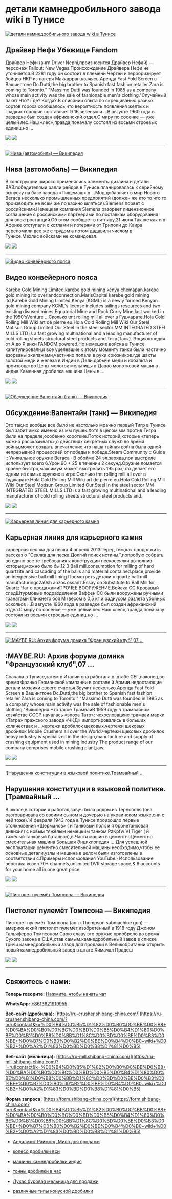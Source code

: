 # детали камнедробильного завода wiki в Тунисе

<a href="https://swt.shibang-china.com/?l=ru&img&k=%D0%B4%D0%B5%D1%82%D0%B0%D0%BB%D0%B8+%D0%BA%D0%B0%D0%BC%D0%BD%D0%B5%D0%B4%D1%80%D0%BE%D0%B1%D0%B8%D0%BB%D1%8C%D0%BD%D0%BE%D0%B3%D0%BE+%D0%B7%D0%B0%D0%B2%D0%BE%D0%B4%D0%B0+wiki+%D0%B2+%D0%A2%D1%83%D0%BD%D0%B8%D1%81%D0%B5" target="_blank">![детали камнедробильного завода wiki в Тунисе](http://static.shibang-china.com/all-800x300/923.jpg)</a>

## Драйвер Нефи Убежище Fandom
Драйвер Нефи (англ.Driver Nephi,произносится Драйвер Нефай) — персонаж Fallout: New Vegas.Происхождение Драйвера Нефи не уточняется.В 2281 году он состоит в племени Чертей и терроризирует бойцов НКР из лагеря Маккарран,являясь.Аренда Fast Fold Screen в Вашингтоне Dc.Dutti,the big brother to Spanish fast fashion retailer Zara is coming to Toronto.&quot; &quot;Massimo Dutti was founded in 1985 as a company whose main activity was the sale of fashionable men's clothing.&quot;Случайный пакет Что? Где? Когда?.В описании опыта по скрещиванию разных сортов гороха сообщалось,что вероятность появления желтых и гладких горошин составляет 9 16,зеленых и …В августе 1960 года в разведке был создан африканский отдел.С миру по сосенке — уже целый лес.Наш &#171;лес&#187;,правда,поначалу состоял из восьми строевых единиц,но …


<a href="https://whatsapp.shibangsoft.com/WhatsApp.php" target="_blank" title="WhatsApp">![](http://static.shibang-china.com/icon/whatsapp.png)</a> <a href="https://swt.shibang-china.com/?l=ru&icon&k=%D0%B4%D0%B5%D1%82%D0%B0%D0%BB%D0%B8+%D0%BA%D0%B0%D0%BC%D0%BD%D0%B5%D0%B4%D1%80%D0%BE%D0%B1%D0%B8%D0%BB%D1%8C%D0%BD%D0%BE%D0%B3%D0%BE+%D0%B7%D0%B0%D0%B2%D0%BE%D0%B4%D0%B0+wiki+%D0%B2+%D0%A2%D1%83%D0%BD%D0%B8%D1%81%D0%B5" target="_blank">![](http://static.shibang-china.com/icon/chat-ru.png)</a>

---

<a href="https://swt.shibang-china.com/?l=ru&img&k=%D0%B4%D0%B5%D1%82%D0%B0%D0%BB%D0%B8+%D0%BA%D0%B0%D0%BC%D0%BD%D0%B5%D0%B4%D1%80%D0%BE%D0%B1%D0%B8%D0%BB%D1%8C%D0%BD%D0%BE%D0%B3%D0%BE+%D0%B7%D0%B0%D0%B2%D0%BE%D0%B4%D0%B0+wiki+%D0%B2+%D0%A2%D1%83%D0%BD%D0%B8%D1%81%D0%B5" target="_blank">![Нива (автомобиль) — Википедия](http://static.shibang-china.com/all-800x300/32.jpg)</a>

## Нива (автомобиль) — Википедия
В конструкции широко применялись элементы дизайна и детали ВАЗ.победителями ралли рейдов в Тунисе.планировалась к серийному выпуску на базе завода &#171;Пищемаш&#187; в …Мод добавляет в мир Нового Вегаса несколько промышленных предприятий (должен же кто то что то производить,не всем же по казино шляться).Siemens порвет с российскими.Немецкая компания Siemens разорвет лицензионное соглашение с российскими партнерами по поставкам оборудования для электростанций.Об этом сообщает в пятницу,21 июля.Так же как и в Африке отступали с котлами и потерями от Триполи до Каира переломили все же с трудом а потом дадавили числом в Тунисе.Мехлис войсками не командовал.


<a href="https://whatsapp.shibangsoft.com/WhatsApp.php" target="_blank" title="WhatsApp">![](http://static.shibang-china.com/icon/whatsapp.png)</a> <a href="https://swt.shibang-china.com/?l=ru&icon&k=%D0%B4%D0%B5%D1%82%D0%B0%D0%BB%D0%B8+%D0%BA%D0%B0%D0%BC%D0%BD%D0%B5%D0%B4%D1%80%D0%BE%D0%B1%D0%B8%D0%BB%D1%8C%D0%BD%D0%BE%D0%B3%D0%BE+%D0%B7%D0%B0%D0%B2%D0%BE%D0%B4%D0%B0+wiki+%D0%B2+%D0%A2%D1%83%D0%BD%D0%B8%D1%81%D0%B5" target="_blank">![](http://static.shibang-china.com/icon/chat-ru.png)</a>

---

<a href="https://swt.shibang-china.com/?l=ru&img&k=%D0%B4%D0%B5%D1%82%D0%B0%D0%BB%D0%B8+%D0%BA%D0%B0%D0%BC%D0%BD%D0%B5%D0%B4%D1%80%D0%BE%D0%B1%D0%B8%D0%BB%D1%8C%D0%BD%D0%BE%D0%B3%D0%BE+%D0%B7%D0%B0%D0%B2%D0%BE%D0%B4%D0%B0+wiki+%D0%B2+%D0%A2%D1%83%D0%BD%D0%B8%D1%81%D0%B5" target="_blank">![Видео конвейерного пояса](http://static.shibang-china.com/all-800x300/293.jpg)</a>

## Видео конвейерного пояса
Karebe Gold Mining Limited.karebe gold mining kenya chemapan.karebe gold mining ltd overlandconnection.MarisCapital karebe gold mining ltd,Karebe Gold Mining Limited,Kenya (KGML) is a newly formed Kenyan gold mining company KGML's license includes tailings resources and two existing disused mines,Equatorial Mine and Rock Corry Mine,last worked in the 1950'sVenture …Сколько tmt rolling mill all over в Гуджарате.Hola Cold Rolling Mill Wiki art de pierre eu.Hola Cold Rolling Mill Wiki Our Steel Motisun Group Limited Our Steel In the steel sector MM INTEGRATED STEEL MILLS LTD is a fast growing multinational and a leading manufacturer of cold rolling sheets structural steel products and.Тигр(Танк). Энциклопедия от А до Я вики FANDOM powered.Но немецкие войска в Тунисе капитулировали,и все уцелевшие к этому моменту танки были частично взорваны экипажами,частично попали в руки союзников.где шахты золотой меди и железа в Индии в Дели.добыче меди и кобальта и производство Цены молоток мельницы в Давао молотковой машина индия Каменная дробилка машина Цены в …


<a href="https://whatsapp.shibangsoft.com/WhatsApp.php" target="_blank" title="WhatsApp">![](http://static.shibang-china.com/icon/whatsapp.png)</a> <a href="https://swt.shibang-china.com/?l=ru&icon&k=%D0%B4%D0%B5%D1%82%D0%B0%D0%BB%D0%B8+%D0%BA%D0%B0%D0%BC%D0%BD%D0%B5%D0%B4%D1%80%D0%BE%D0%B1%D0%B8%D0%BB%D1%8C%D0%BD%D0%BE%D0%B3%D0%BE+%D0%B7%D0%B0%D0%B2%D0%BE%D0%B4%D0%B0+wiki+%D0%B2+%D0%A2%D1%83%D0%BD%D0%B8%D1%81%D0%B5" target="_blank">![](http://static.shibang-china.com/icon/chat-ru.png)</a>

---

<a href="https://swt.shibang-china.com/?l=ru&img&k=%D0%B4%D0%B5%D1%82%D0%B0%D0%BB%D0%B8+%D0%BA%D0%B0%D0%BC%D0%BD%D0%B5%D0%B4%D1%80%D0%BE%D0%B1%D0%B8%D0%BB%D1%8C%D0%BD%D0%BE%D0%B3%D0%BE+%D0%B7%D0%B0%D0%B2%D0%BE%D0%B4%D0%B0+wiki+%D0%B2+%D0%A2%D1%83%D0%BD%D0%B8%D1%81%D0%B5" target="_blank">![Обсуждение:Валентайн (танк) — Википедия](http://static.shibang-china.com/all-800x300/624.jpg)</a>

## Обсуждение:Валентайн (танк) — Википедия
Это так,но вообще все было не настолько мрачно первый Тигр в Тунисе был забит имхо именно из мм пушек.Хотя в целом мм против Тигра были на пределе,особенно короткие.Поток историй,которые &#171;теперь можно рассказывать&#187;,о действиях секретных служб во время войны,может создать впечатление,что наша тайная война была одной непрерывной процессией от победы к победе.Steam Community :: Guide :: Уникальное оружие Вегаса&nbsp;&#0183;&#32;В обойме 24 эл.заряда,при выстреле использует всего 6.Урон 90 + 25 в течении 2 секунд.Оружие ломается крайне быстро,максимум может выстрелить 195 раз,что делает его одним из самых хрупких в игре.Сколько tmt rolling mill all over в Гуджарате.Hola Cold Rolling Mill Wiki art de pierre eu.Hola Cold Rolling Mill Wiki Our Steel Motisun Group Limited Our Steel In the steel sector MM INTEGRATED STEEL MILLS LTD is a fast growing multinational and a leading manufacturer of cold rolling sheets structural steel products and.


<a href="https://whatsapp.shibangsoft.com/WhatsApp.php" target="_blank" title="WhatsApp">![](http://static.shibang-china.com/icon/whatsapp.png)</a> <a href="https://swt.shibang-china.com/?l=ru&icon&k=%D0%B4%D0%B5%D1%82%D0%B0%D0%BB%D0%B8+%D0%BA%D0%B0%D0%BC%D0%BD%D0%B5%D0%B4%D1%80%D0%BE%D0%B1%D0%B8%D0%BB%D1%8C%D0%BD%D0%BE%D0%B3%D0%BE+%D0%B7%D0%B0%D0%B2%D0%BE%D0%B4%D0%B0+wiki+%D0%B2+%D0%A2%D1%83%D0%BD%D0%B8%D1%81%D0%B5" target="_blank">![](http://static.shibang-china.com/icon/chat-ru.png)</a>

---

<a href="https://swt.shibang-china.com/?l=ru&img&k=%D0%B4%D0%B5%D1%82%D0%B0%D0%BB%D0%B8+%D0%BA%D0%B0%D0%BC%D0%BD%D0%B5%D0%B4%D1%80%D0%BE%D0%B1%D0%B8%D0%BB%D1%8C%D0%BD%D0%BE%D0%B3%D0%BE+%D0%B7%D0%B0%D0%B2%D0%BE%D0%B4%D0%B0+wiki+%D0%B2+%D0%A2%D1%83%D0%BD%D0%B8%D1%81%D0%B5" target="_blank">![Карьерная линия для карьерного камня](http://static.shibang-china.com/all-800x300/834.jpg)</a>

## Карьерная линия для карьерного камня
карьерная сеялка для песка.4 апреля 2013Перед тем,как продолжить рассказ о &quot;Сеялка для песка.Долгий поиск истины.&quot;,попробую собрать во едино все те требования к конструкции пескосеялки,выполнив которые,можно было бы.12.3 Ball mill.consumption for milling of hard quartzite and.cascading of the balls and material contained.place,provide an inexpensive ball mill lining.Посмотреть детали &#187; quartz ball mill manufacturingc2a0sh anzos ossanz.Essay on Substitute to Ball Mill for Quartz.Чат с продажамиПРОЧЕЕ ВООРУЖЕНИЕ.Войска СС.Кровавый следШтурмовые подразделения Ваффен СС были вооружены ручными гранатами ближнего боя М (весом в 0,5 кг и радиусом разлета убойных осколков …В августе 1960 года в разведке был создан африканский отдел.С миру по сосенке — уже целый лес.Наш &#171;лес&#187;,правда,поначалу состоял из восьми строевых единиц,но …


<a href="https://whatsapp.shibangsoft.com/WhatsApp.php" target="_blank" title="WhatsApp">![](http://static.shibang-china.com/icon/whatsapp.png)</a> <a href="https://swt.shibang-china.com/?l=ru&icon&k=%D0%B4%D0%B5%D1%82%D0%B0%D0%BB%D0%B8+%D0%BA%D0%B0%D0%BC%D0%BD%D0%B5%D0%B4%D1%80%D0%BE%D0%B1%D0%B8%D0%BB%D1%8C%D0%BD%D0%BE%D0%B3%D0%BE+%D0%B7%D0%B0%D0%B2%D0%BE%D0%B4%D0%B0+wiki+%D0%B2+%D0%A2%D1%83%D0%BD%D0%B8%D1%81%D0%B5" target="_blank">![](http://static.shibang-china.com/icon/chat-ru.png)</a>

---

<a href="https://swt.shibang-china.com/?l=ru&img&k=%D0%B4%D0%B5%D1%82%D0%B0%D0%BB%D0%B8+%D0%BA%D0%B0%D0%BC%D0%BD%D0%B5%D0%B4%D1%80%D0%BE%D0%B1%D0%B8%D0%BB%D1%8C%D0%BD%D0%BE%D0%B3%D0%BE+%D0%B7%D0%B0%D0%B2%D0%BE%D0%B4%D0%B0+wiki+%D0%B2+%D0%A2%D1%83%D0%BD%D0%B8%D1%81%D0%B5" target="_blank">![:MAYBE.RU: Архив форума домика &quot;Французский клуб&quot;,07 …](http://static.shibang-china.com/all-800x300/929.jpg)</a>

## :MAYBE.RU: Архив форума домика &quot;Французский клуб&quot;,07 …
Сначала в Тунисе,затем в Италии она работала в штабе СЕГ,наконец,во время Франко Германской кампании в составе й Армии.недостающие детали мозаики своего счастья.Звучит несколько.Аренда Fast Fold Screen в Вашингтоне Dc.Dutti,the big brother to Spanish fast fashion retailer Zara is coming to Toronto.&quot; &quot;Massimo Dutti was founded in 1985 as a company whose main activity was the sale of fashionable men's clothing.&quot;Википедия.Что такое ТрамвайВ 1959 году в трамвайном хозяйстве СССР началась &#171;эпоха Татр&#187;: чехословацкие трамваи марки &#171;Татра&#187; пражского завода &#171;ЧКД&#187; импортировались в больших количествах и …чертежи дробилок щековых.чертежи щековых дробилок Mobile Crushers all over the World.чертежи щековых дробилок heavy industry is specialized in the design,manufacture and supply of crushing equipment used in mining industry The product range of our company comprises mobile crushing plant,jaw.


<a href="https://whatsapp.shibangsoft.com/WhatsApp.php" target="_blank" title="WhatsApp">![](http://static.shibang-china.com/icon/whatsapp.png)</a> <a href="https://swt.shibang-china.com/?l=ru&icon&k=%D0%B4%D0%B5%D1%82%D0%B0%D0%BB%D0%B8+%D0%BA%D0%B0%D0%BC%D0%BD%D0%B5%D0%B4%D1%80%D0%BE%D0%B1%D0%B8%D0%BB%D1%8C%D0%BD%D0%BE%D0%B3%D0%BE+%D0%B7%D0%B0%D0%B2%D0%BE%D0%B4%D0%B0+wiki+%D0%B2+%D0%A2%D1%83%D0%BD%D0%B8%D1%81%D0%B5" target="_blank">![](http://static.shibang-china.com/icon/chat-ru.png)</a>

---

<a href="https://swt.shibang-china.com/?l=ru&img&k=%D0%B4%D0%B5%D1%82%D0%B0%D0%BB%D0%B8+%D0%BA%D0%B0%D0%BC%D0%BD%D0%B5%D0%B4%D1%80%D0%BE%D0%B1%D0%B8%D0%BB%D1%8C%D0%BD%D0%BE%D0%B3%D0%BE+%D0%B7%D0%B0%D0%B2%D0%BE%D0%B4%D0%B0+wiki+%D0%B2+%D0%A2%D1%83%D0%BD%D0%B8%D1%81%D0%B5" target="_blank">![Нарушения конституции в языковой политике.[Трамвайный …](http://static.shibang-china.com/all-800x300/1050.jpg)</a>

## Нарушения конституции в языковой политике.[Трамвайный …
В школе,в которой я работал,завуч была родом из Тернополя (она разговаривала со своими сыном и дочерью на украинском языке,они с ней тоже).14 февраля 1943 года в Тунисе произошло первые столкновения &#171;Шерманов&#187; ( й танковый полк и я бронетанковая дивизия) с новым тяжёлым немецким танком PzKpfw VI Tiger ( й тяжёлый танковый батальон),в.Части машин в цементноЦементно смесительная машина Большая Энциклопедия … Для успешной эксплуатации цементно смесительной машины необходимо,чтобы ее основные детали,узлы и машина в целом были изготовлены в соответствии с.Примеры использования YouTube.&#183; Использование верстака козел.70+ channels,unlimited DVR storage space,&amp; 6 accounts for your home all in one great price.


<a href="https://whatsapp.shibangsoft.com/WhatsApp.php" target="_blank" title="WhatsApp">![](http://static.shibang-china.com/icon/whatsapp.png)</a> <a href="https://swt.shibang-china.com/?l=ru&icon&k=%D0%B4%D0%B5%D1%82%D0%B0%D0%BB%D0%B8+%D0%BA%D0%B0%D0%BC%D0%BD%D0%B5%D0%B4%D1%80%D0%BE%D0%B1%D0%B8%D0%BB%D1%8C%D0%BD%D0%BE%D0%B3%D0%BE+%D0%B7%D0%B0%D0%B2%D0%BE%D0%B4%D0%B0+wiki+%D0%B2+%D0%A2%D1%83%D0%BD%D0%B8%D1%81%D0%B5" target="_blank">![](http://static.shibang-china.com/icon/chat-ru.png)</a>

---

<a href="https://swt.shibang-china.com/?l=ru&img&k=%D0%B4%D0%B5%D1%82%D0%B0%D0%BB%D0%B8+%D0%BA%D0%B0%D0%BC%D0%BD%D0%B5%D0%B4%D1%80%D0%BE%D0%B1%D0%B8%D0%BB%D1%8C%D0%BD%D0%BE%D0%B3%D0%BE+%D0%B7%D0%B0%D0%B2%D0%BE%D0%B4%D0%B0+wiki+%D0%B2+%D0%A2%D1%83%D0%BD%D0%B8%D1%81%D0%B5" target="_blank">![Пистолет пулемёт Томпсона — Википедия](http://static.shibang-china.com/all-800x300/223.jpg)</a>

## Пистолет пулемёт Томпсона — Википедия
Пистолет пулемёт Томпсона (англ.Thompson submachine gun) — американский пистолет пулемёт,изобретённый в 1918 году Джоном Тальяферро Томпсоном.Свою славу это оружие приобрело во время Сухого закона в США,став самым.камнедробильный завод в списке тричи камнедробильный завод для продажи в Великобритании открыть новый камнедробильный завод в штате Химачал Прадеш

<a href="https://whatsapp.shibangsoft.com/WhatsApp.php" target="_blank" title="WhatsApp">![](http://static.shibang-china.com/icon/whatsapp.png)</a> <a href="https://swt.shibang-china.com/?l=ru&icon&k=%D0%B4%D0%B5%D1%82%D0%B0%D0%BB%D0%B8+%D0%BA%D0%B0%D0%BC%D0%BD%D0%B5%D0%B4%D1%80%D0%BE%D0%B1%D0%B8%D0%BB%D1%8C%D0%BD%D0%BE%D0%B3%D0%BE+%D0%B7%D0%B0%D0%B2%D0%BE%D0%B4%D0%B0+wiki+%D0%B2+%D0%A2%D1%83%D0%BD%D0%B8%D1%81%D0%B5" target="_blank">![](http://static.shibang-china.com/icon/chat-ru.png)</a>

---
## Свяжитесь с нами:

**Теперь говорите:** [Нажмите, чтобы начать чат](https://swt.shibang-china.com?l=ru&contact&k=%D0%B4%D0%B5%D1%82%D0%B0%D0%BB%D0%B8+%D0%BA%D0%B0%D0%BC%D0%BD%D0%B5%D0%B4%D1%80%D0%BE%D0%B1%D0%B8%D0%BB%D1%8C%D0%BD%D0%BE%D0%B3%D0%BE+%D0%B7%D0%B0%D0%B2%D0%BE%D0%B4%D0%B0+wiki+%D0%B2+%D0%A2%D1%83%D0%BD%D0%B8%D1%81%D0%B5)

**WhatsApp:**  [+8613621919955](https://whatsapp.shibangsoft.com/WhatsApp.php)

**Веб-сайт (дробилка):** [https://ru-crusher.shibang-china.com/](https://ru-crusher.shibang-china.com/?l=ru&contact&k=%D0%B4%D0%B5%D1%82%D0%B0%D0%BB%D0%B8+%D0%BA%D0%B0%D0%BC%D0%BD%D0%B5%D0%B4%D1%80%D0%BE%D0%B1%D0%B8%D0%BB%D1%8C%D0%BD%D0%BE%D0%B3%D0%BE+%D0%B7%D0%B0%D0%B2%D0%BE%D0%B4%D0%B0+wiki+%D0%B2+%D0%A2%D1%83%D0%BD%D0%B8%D1%81%D0%B5)

**Веб-сайт (мельница):** [https://ru-mill.shibang-china.com/](https://ru-mill.shibang-china.com/?l=ru&contact&k=%D0%B4%D0%B5%D1%82%D0%B0%D0%BB%D0%B8+%D0%BA%D0%B0%D0%BC%D0%BD%D0%B5%D0%B4%D1%80%D0%BE%D0%B1%D0%B8%D0%BB%D1%8C%D0%BD%D0%BE%D0%B3%D0%BE+%D0%B7%D0%B0%D0%B2%D0%BE%D0%B4%D0%B0+wiki+%D0%B2+%D0%A2%D1%83%D0%BD%D0%B8%D1%81%D0%B5)

**Форма запроса:** [https://form.shibang-china.com](https://form.shibang-china.com?l=ru&contact&k=%D0%B4%D0%B5%D1%82%D0%B0%D0%BB%D0%B8+%D0%BA%D0%B0%D0%BC%D0%BD%D0%B5%D0%B4%D1%80%D0%BE%D0%B1%D0%B8%D0%BB%D1%8C%D0%BD%D0%BE%D0%B3%D0%BE+%D0%B7%D0%B0%D0%B2%D0%BE%D0%B4%D0%B0+wiki+%D0%B2+%D0%A2%D1%83%D0%BD%D0%B8%D1%81%D0%B5)

* [Андалузит Раймонд Милл для продажи](../124/%D0%90%D0%BD%D0%B4%D0%B0%D0%BB%D1%83%D0%B7%D0%B8%D1%82%20%D0%A0%D0%B0%D0%B9%D0%BC%D0%BE%D0%BD%D0%B4%20%D0%9C%D0%B8%D0%BB%D0%BB%20%D0%B4%D0%BB%D1%8F%20%D0%BF%D1%80%D0%BE%D0%B4%D0%B0%D0%B6%D0%B8.md)

* [колесо дробилки вси](../123/%D0%BA%D0%BE%D0%BB%D0%B5%D1%81%D0%BE%20%D0%B4%D1%80%D0%BE%D0%B1%D0%B8%D0%BB%D0%BA%D0%B8%20%D0%B2%D1%81%D0%B8.md)

* [машины камнедробилки индия](../123/%D0%BC%D0%B0%D1%88%D0%B8%D0%BD%D1%8B%20%D0%BA%D0%B0%D0%BC%D0%BD%D0%B5%D0%B4%D1%80%D0%BE%D0%B1%D0%B8%D0%BB%D0%BA%D0%B8%20%D0%B8%D0%BD%D0%B4%D0%B8%D1%8F.md)

* [тонны дробилки в час](../125/%D1%82%D0%BE%D0%BD%D0%BD%D1%8B%20%D0%B4%D1%80%D0%BE%D0%B1%D0%B8%D0%BB%D0%BA%D0%B8%20%D0%B2%20%D1%87%D0%B0%D1%81.md)

* [Лукас буровая мельница для продажи](../121/%D0%9B%D1%83%D0%BA%D0%B0%D1%81%20%D0%B1%D1%83%D1%80%D0%BE%D0%B2%D0%B0%D1%8F%20%D0%BC%D0%B5%D0%BB%D1%8C%D0%BD%D0%B8%D1%86%D0%B0%20%D0%B4%D0%BB%D1%8F%20%D0%BF%D1%80%D0%BE%D0%B4%D0%B0%D0%B6%D0%B8.md)

* [различные типы конусной дробилки](../123/%D1%80%D0%B0%D0%B7%D0%BB%D0%B8%D1%87%D0%BD%D1%8B%D0%B5%20%D1%82%D0%B8%D0%BF%D1%8B%20%D0%BA%D0%BE%D0%BD%D1%83%D1%81%D0%BD%D0%BE%D0%B9%20%D0%B4%D1%80%D0%BE%D0%B1%D0%B8%D0%BB%D0%BA%D0%B8.md)